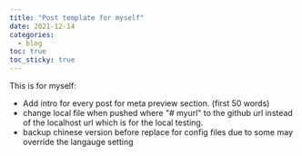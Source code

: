 ```yaml
---
title: "Post template for myself"
date: 2021-12-14
categories:
  - blog
toc: true
toc_sticky: true
---
```


This is for myself:
* Add intro for every post for meta preview section. (first 50 words)
* change local file when pushed where "# myurl" to the github url instead of the localhost url which is for the local testing.
* backup chinese version before replace for config files due to some may override the langauge setting